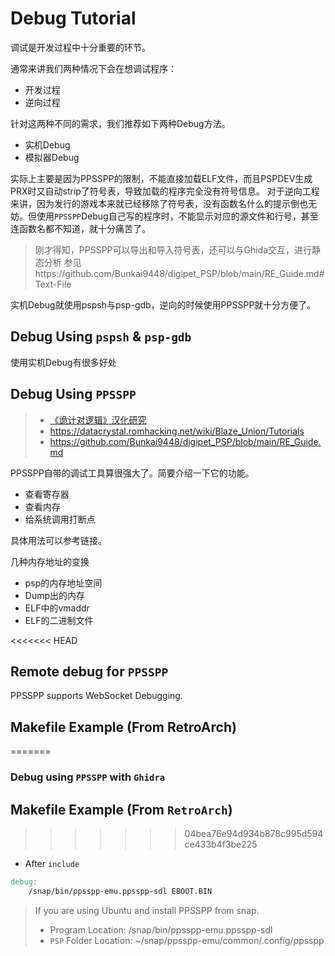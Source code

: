 # Debug Tutorial
调试是开发过程中十分重要的环节。

通常来讲我们两种情况下会在想调试程序：
+ 开发过程
+ 逆向过程

针对这两种不同的需求，我们推荐如下两种Debug方法。
+ 实机Debug
+ 模拟器Debug

实际上主要是因为PPSSPP的限制，不能直接加载ELF文件，而且PSPDEV生成PRX时又自动strip了符号表，导致加载的程序完全没有符号信息。
对于逆向工程来讲，因为发行的游戏本来就已经移除了符号表，没有函数名什么的提示倒也无妨。但使用`PPSSPP`Debug自己写的程序时，不能显示对应的源文件和行号，甚至连函数名都不知道，就十分痛苦了。

> 刚才得知，PPSSPP可以导出和导入符号表，还可以与Ghida交互，进行静态分析
> 参见https://github.com/Bunkai9448/digipet_PSP/blob/main/RE_Guide.md#Text-File

实机Debug就使用pspsh与psp-gdb，逆向的时候使用PPSSPP就十分方便了。
## Debug Using `pspsh` & `psp-gdb`
使用实机Debug有很多好处

## Debug Using `PPSSPP`
> + [《诡计对逻辑》汉化研究](https://pbteam.cn/posts/txl-hack/)
> + https://datacrystal.romhacking.net/wiki/Blaze_Union/Tutorials
> + https://github.com/Bunkai9448/digipet_PSP/blob/main/RE_Guide.md

PPSSPP自带的调试工具算很强大了。简要介绍一下它的功能。

+ 查看寄存器
+ 查看内存
+ 给系统调用打断点

具体用法可以参考链接。

几种内存地址的变换

+ psp的内存地址空间
+ Dump出的内存
+ ELF中的vmaddr
+ ELF的二进制文件

<<<<<<< HEAD
## Remote debug for `PPSSPP`
PPSSPP supports WebSocket Debugging.

## Makefile Example (From RetroArch)
=======
### Debug using `PPSSPP` with `Ghidra`

## Makefile Example (From `RetroArch`)
>>>>>>> 04bea76e94d934b878c995d594ce433b4f3be225
+ After `include`
```Makefile
debug:
    /snap/bin/ppsspp-emu.ppsspp-sdl EBOOT.BIN
```

> If you are using Ubuntu and install PPSSPP from snap.
> + Program Location: /snap/bin/ppsspp-emu.ppsspp-sdl
> + `PSP` Folder Location: ~/snap/ppsspp-emu/common/.config/ppsspp
